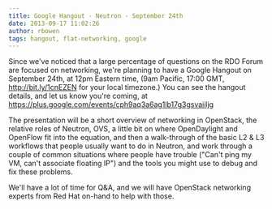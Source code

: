 ```yaml
---
title: Google Hangout - Neutron - September 24th
date: 2013-09-17 11:02:26
author: rbowen
tags: hangout, flat-networking, google
---
```


Since we've noticed that a large percentage of questions on the RDO Forum are focused on networking, we're planning to have a Google Hangout on September 24th, at 12pm Eastern time, (9am Pacific, 17:00 GMT, http://bit.ly/1cnEZEN for your local timezone.) You can see the hangout details, and let us know you're coming, at https://plus.google.com/events/cph9aq3a6ag1lb17g3gsvaiiljg

The presentation will be a short overview of networking in OpenStack, the relative roles of Neutron, OVS, a little bit on where OpenDaylight and OpenFlow fit into the equation, and then a walk-through of the basic L2 & L3 workflows that people usually want to do in Neutron, and work through a couple of common situations where people have trouble ("Can't ping my VM, can't associate floating IP") and the tools you might use to debug and fix these problems.

We'll have a lot of time for Q&A, and we will have OpenStack networking experts from Red Hat on-hand to help with those.